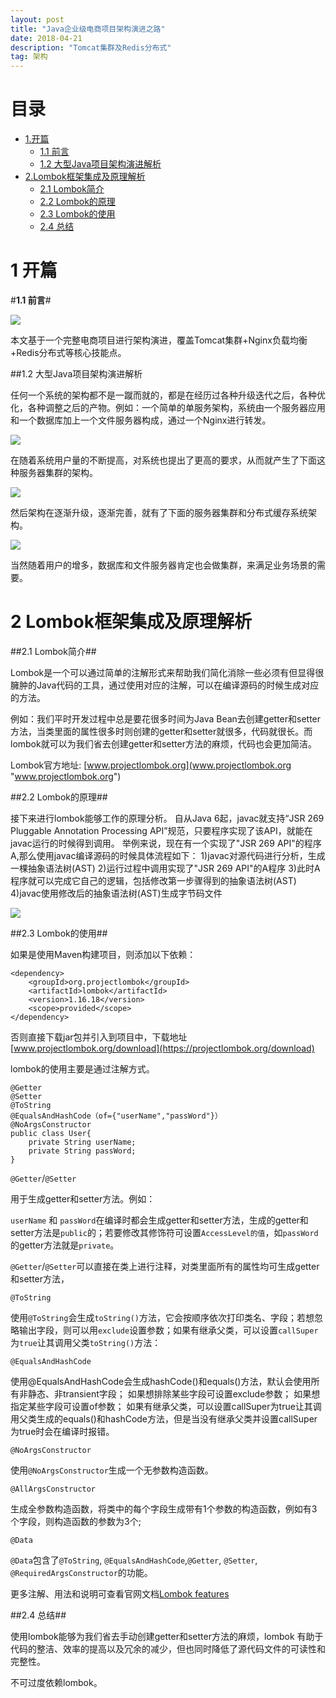 ```yaml
---
layout: post
title: "Java企业级电商项目架构演进之路"
date: 2018-04-21 
description: "Tomcat集群及Redis分布式"
tag: 架构
---   
```


# **目录** #

- [1.开篇](#1.开篇)
	- [1.1 前言]()
    - [1.2 大型Java项目架构演进解析](#1.2)
- [2.Lombok框架集成及原理解析](#2)
	- [2.1 Lombok简介]()
	- [2.2 Lombok的原理]()
	- [2.3 Lombok的使用]()
	- [2.4 总结]()      

<!-- /TOC -->

# **1 开篇** #


#**1.1 前言**#

![](https://i.imgur.com/JcJI1eC.png)

本文基于一个完整电商项目进行架构演进，覆盖Tomcat集群+Nginx负载均衡+Redis分布式等核心技能点。

##1.2 大型Java项目架构演进解析

任何一个系统的架构都不是一蹴而就的，都是在经历过各种升级迭代之后，各种优化，各种调整之后的产物。例如：一个简单的单服务架构，系统由一个服务器应用和一个数据库加上一个文件服务器构成，通过一个Nginx进行转发。

![](https://i.imgur.com/w3zaykx.png)

在随着系统用户量的不断提高，对系统也提出了更高的要求，从而就产生了下面这种服务器集群的架构。

![](https://i.imgur.com/1aQVjXq.png)

然后架构在逐渐升级，逐渐完善，就有了下面的服务器集群和分布式缓存系统架构。

![](https://i.imgur.com/Uk7GQQt.png)

当然随着用户的增多，数据库和文件服务器肯定也会做集群，来满足业务场景的需要。

# **2 Lombok框架集成及原理解析** #

##2.1 Lombok简介##

Lombok是一个可以通过简单的注解形式来帮助我们简化消除一些必须有但显得很臃肿的Java代码的工具，通过使用对应的注解，可以在编译源码的时候生成对应的方法。

例如：我们平时开发过程中总是要花很多时间为Java Bean去创建getter和setter方法，当类里面的属性很多时则创建的getter和setter就很多，代码就很长。而lombok就可以为我们省去创建getter和setter方法的麻烦，代码也会更加简洁。

Lombok官方地址: [www.projectlombok.org](www.projectlombok.org "www.projectlombok.org")

##2.2 Lombok的原理##

接下来进行lombok能够工作的原理分析。 
自从Java 6起，javac就支持“JSR 269 Pluggable Annotation Processing API”规范，只要程序实现了该API，就能在javac运行的时候得到调用。 
举例来说，现在有一个实现了"JSR 269 API"的程序A,那么使用javac编译源码的时候具体流程如下： 
1)javac对源代码进行分析，生成一棵抽象语法树(AST) 
2)运行过程中调用实现了"JSR 269 API"的A程序 
3)此时A程序就可以完成它自己的逻辑，包括修改第一步骤得到的抽象语法树(AST) 
4)javac使用修改后的抽象语法树(AST)生成字节码文件 

![](https://i.imgur.com/BlXjt0w.jpg)


##2.3 Lombok的使用##

如果是使用Maven构建项目，则添加以下依赖：

    <dependency>
        <groupId>org.projectlombok</groupId>
        <artifactId>lombok</artifactId>
        <version>1.16.18</version>
        <scope>provided</scope>
    </dependency>


否则直接下载jar包并引入到项目中，下载地址[www.projectlombok.org/download](https://projectlombok.org/download)


lombok的使用主要是通过注解方式。


	@Getter
	@Setter
	@ToString
	@EqualsAndHashCode（of={"userName","passWord"}）
	@NoArgsConstructor
	public class User{
		private String userName;
		private String passWord;
	} 


`@Getter`/`@Setter` 

用于生成getter和setter方法。例如：

`userName` 和 `passWord`在编译时都会生成getter和setter方法，生成的getter和setter方法是`public`的；若要修改其修饰符可设置`AccessLevel的值`，如`passWord`的getter方法就是`private`。

`@Getter`/`@Setter`可以直接在类上进行注释，对类里面所有的属性均可生成getter和setter方法，


`@ToString`

使用`@ToString`会生成`toString()`方法，它会按顺序依次打印类名、字段；若想忽略输出字段，则可以用`exclude`设置参数；如果有继承父类，可以设置`callSuper`为`true`让其调用父类`toString()`方法：

`@EqualsAndHashCode`

使用@EqualsAndHashCode会生成hashCode()和equals()方法，默认会使用所有非静态、非transient字段；
如果想排除某些字段可设置exclude参数；
如果想指定某些字段可设置of参数；
如果有继承父类，可以设置callSuper为true让其调用父类生成的equals()和hashCode方法，但是当没有继承父类并设置callSuper为true时会在编译时报错。

`@NoArgsConstructor`

使用`@NoArgsConstructor`生成一个无参数构造函数。

`@AllArgsConstructor`

生成全参数构造函数，将类中的每个字段生成带有1个参数的构造函数，例如有3个字段，则构造函数的参数为3个;

`@Data`

`@Data`包含了`@ToString`, `@EqualsAndHashCode`,`@Getter`, `@Setter`, `@RequiredArgsConstructor`的功能。

更多注解、用法和说明可查看官网文档[Lombok features](https://projectlombok.org/features/all)

##2.4 总结##

使用lombok能够为我们省去手动创建getter和setter方法的麻烦，lombok 有助于代码的整洁、效率的提高以及冗余的减少，但也同时降低了源代码文件的可读性和完整性。

不可过度依赖lombok。


 